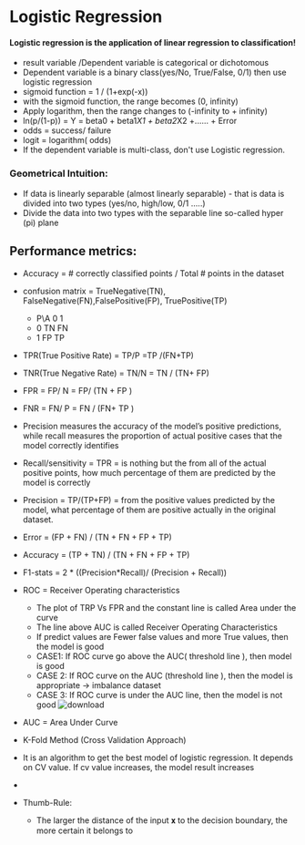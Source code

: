 # Logistic Regression
#### Logistic regression is the application of linear regression to classification!
- result variable /Dependent variable is categorical or dichotomous 
- Dependent variable is a binary class(yes/No, True/False, 0/1) then use logistic regression
- sigmoid function = 1 / (1+exp(-x))
- with the sigmoid function, the range becomes (0, infinity)
- Apply logarithm, then the range changes to (-infinity to + infinity)
- ln(p/(1-p)) = Y = beta0 + beta1*X1 + beta2*X2 +...... + Error
- odds = success/ failure
- logit = logarithm( odds)
- If the dependent variable is multi-class, don't use Logistic regression.
### Geometrical Intuition:
- If data is linearly separable (almost linearly separable) - that is data is divided into two types (yes/no, high/low, 0/1 .....)
- Divide the data into two types with the separable line so-called hyper (pi) plane

## Performance metrics:
- Accuracy = # correctly classified points / Total # points in the dataset
- confusion matrix = TrueNegative(TN), FalseNegative(FN),FalsePositive(FP), TruePositive(TP)
  - P\A  0	   1
  -  0	  TN	   FN
  -  1	  FP	   TP
- TPR(True Positive Rate) =  TP/P =TP /(FN+TP)
- TNR(True Negative Rate) = TN/N = TN / (TN+ FP)
- FPR = FP/ N = FP/ (TN + FP )
- FNR = FN/ P = FN / (FN+ TP )
- Precision measures the accuracy of the model’s positive predictions, while recall measures the proportion of actual positive cases that the model correctly identifies
- Recall/sensitivity = TPR = is nothing but the from all of the actual positive points, how much percentage of them are predicted by the model is correctly
- Precision = TP/(TP+FP) = from the positive values predicted by the model, what percentage of them are positive actually in the original dataset.
- Error = (FP + FN) / (TN + FN + FP + TP) 
- Accuracy = (TP + TN) / (TN + FN + FP + TP) 
-  F1-stats = 2 * ((Precision*Recall)/ (Precision + Recall))
-  ROC = Receiver Operating characteristics
    - The plot of TRP Vs FPR and the constant line is called Area under the curve
    - The line above AUC is called Receiver Operating Characteristics
    - If predict values are Fewer false values and more True values, then the model is good
    - CASE1: If ROC curve go above the AUC( threshold line ), then model is good
    - CASE 2: If ROC curve on the AUC (threshold line ), then the model is appropriate -> imbalance dataset
    - CASE 3: If ROC curve is under the AUC line, then the model is not good
![download](https://github.com/Selvam-DG/Machine_Learning_Techniques/assets/98681717/52c442d6-92c0-4242-8620-197cae188c5e)

-  AUC = Area Under Curve
-  K-Fold Method (Cross Validation Approach)
  - It is an algorithm to  get the best model of logistic regression. It depends on CV value. If cv value increases, the model result increases

-  

- Thumb-Rule:
  - The larger the distance of the input 𝐱 to the decision boundary, the more certain it belongs to
